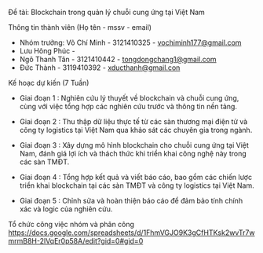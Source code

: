 Đề tài: Blockchain trong quản lý chuỗi cung ứng tại Việt Nam

Thông tin thành viên (Họ tên - mssv - email)
+ Nhóm trưởng: Võ Chí Minh - 3121410325 - vochiminh177@gmail.com
+ Lưu Hông Phúc - 
+ Ngô Thanh Tân - 3121410442 - tongdongchang1@gmail.com
+ Đức Thành - 3119410392 - xducthanh@gmail.con

Kế hoạc dự kiến (7 Tuần)
- Giai đoạn 1 : Nghiên cứu lý thuyết về blockchain và chuỗi cung ứng, cùng với việc tổng hợp các 
  nghiên cứu trước và thông tin nền tảng.

- Giai đoạn 2 : Thu thập dữ liệu thực tế từ các sàn thương mại điện tử và công ty logistics tại 
  Việt Nam qua khảo sát các chuyên gia trong ngành.

- Giai đoạn 3 : Xây dựng mô hình blockchain cho chuỗi cung ứng tại Việt Nam, đánh giá lợi ích và 
  thách thức khi triển khai công nghệ này trong các sàn TMĐT.

- Giai đoạn 4 : Tổng hợp kết quả và viết báo cáo, bao gồm các chiến lược triển khai blockchain tại 
  các sàn TMĐT và công ty logistics tại Việt Nam.

- Giai đoạn 5 : Chỉnh sửa và hoàn thiện báo cáo để đảm bảo tính chính xác và logic của nghiên cứu.

Tổ chức công việc nhóm và phân công
https://docs.google.com/spreadsheets/d/1FhmVGJO9K3gCfHTKsk2wvTr7wmrmB8H-2lVqEr0p58A/edit?gid=0#gid=0
